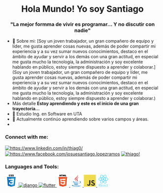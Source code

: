 <h1 align="center">Hola Mundo! Yo soy Santiago</h1>
<h3 align="center">"La mejor formma de vivir es programar... Y no discutir con nadie"</h3>

- 📄 Sobre mi: [Soy un joven trabajador, un gran compañero de equipo y líder, me gusta aprender cosas nuevas, además de poder compartir mi experiencia y a su vez sumar nuevos conocimientos, destaco en el ámbito de ayudar y servir a los demás con una gran actitud, en especial me gusta mucho la tecnología, la administración y soy excelente hablando en público, estoy siempre dispuesto a aprender y colaborar.](Soy un joven trabajador, un gran compañero de equipo y líder, me gusta aprender cosas nuevas, además de poder compartir mi experiencia y a su vez sumar nuevos conocimientos, destaco en el ámbito de ayudar y servir a los demás con una gran actitud, en especial me gusta mucho la tecnología, la administración y soy excelente hablando en público, estoy siempre dispuesto a aprender y colaborar.)
- Más detalle **Estoy aprendiendo y este es el inicio de una gran trayectoria...**
- 🔭 Estudio Ing. en Software en UTA
- 🌱 Actualmente continúo aprendiendo sobre varios campos y áreas.
- 
<h3 align="left">Connect with me:</h3>
<p align="left">
<a href="https://linkedin.com/in/https://www.linkedin.com/in/thiag0/" target="blank"><img align="center" src="https://raw.githubusercontent.com/rahuldkjain/github-profile-readme-generator/master/src/images/icons/Social/linked-in-alt.svg" alt="https://www.linkedin.com/in/thiag0/" height="30" width="40" /></a>
<a href="https://fb.com/https://www.facebook.com/josuesantiago.lopezramos" target="blank"><img align="center" src="https://raw.githubusercontent.com/rahuldkjain/github-profile-readme-generator/master/src/images/icons/Social/facebook.svg" alt="https://www.facebook.com/josuesantiago.lopezramos" height="30" width="40" /></a>
<a href="https://www.youtube.com/c/thiago!" target="blank"><img align="center" src="https://raw.githubusercontent.com/rahuldkjain/github-profile-readme-generator/master/src/images/icons/Social/youtube.svg" alt="thiago!" height="30" width="40" /></a>
</p>

<h3 align="left">Languages and Tools:</h3>
<p align="left"> <a href="https://www.w3schools.com/css/" target="_blank" rel="noreferrer"> <img src="https://raw.githubusercontent.com/devicons/devicon/master/icons/css3/css3-original-wordmark.svg" alt="css3" width="40" height="40"/> </a> <a href="https://www.djangoproject.com/" target="_blank" rel="noreferrer"> <img src="https://cdn.worldvectorlogo.com/logos/django.svg" alt="django" width="40" height="40"/> </a> <a href="https://flutter.dev" target="_blank" rel="noreferrer"> <img src="https://www.vectorlogo.zone/logos/flutterio/flutterio-icon.svg" alt="flutter" width="40" height="40"/> </a> <a href="https://www.w3.org/html/" target="_blank" rel="noreferrer"> <img src="https://raw.githubusercontent.com/devicons/devicon/master/icons/html5/html5-original-wordmark.svg" alt="html5" width="40" height="40"/> </a> <a href="https://www.java.com" target="_blank" rel="noreferrer"> <img src="https://raw.githubusercontent.com/devicons/devicon/master/icons/java/java-original.svg" alt="java" width="40" height="40"/> </a> <a href="https://developer.mozilla.org/en-US/docs/Web/JavaScript" target="_blank" rel="noreferrer"> <img src="https://raw.githubusercontent.com/devicons/devicon/master/icons/javascript/javascript-original.svg" alt="javascript" width="40" height="40"/> </a> <a href="https://reactjs.org/" target="_blank" rel="noreferrer"> <img src="https://raw.githubusercontent.com/devicons/devicon/master/icons/react/react-original-wordmark.svg" alt="react" width="40" height="40"/> </a> </p>


